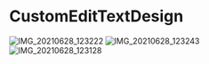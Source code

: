 # CustomEditTextDesign
![IMG_20210628_123222](https://user-images.githubusercontent.com/53703480/123606097-9a4f6100-d80d-11eb-97fc-49eb2e5d2911.jpg)
![IMG_20210628_123243](https://user-images.githubusercontent.com/53703480/123606104-9c192480-d80d-11eb-84c9-d167fd138c3f.jpg)
![IMG_20210628_123128](https://user-images.githubusercontent.com/53703480/123606116-9f141500-d80d-11eb-9204-8b99c073b6c3.jpg)

